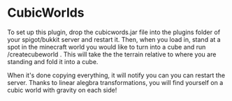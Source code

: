 # CubicWorlds

To set up this plugin, drop the cubicwords.jar file into the plugins folder of your spigot/bukkit server and restart it. 
Then, when you load in, stand at a spot in the minecraft world you would like to turn into a cube and run /createcubeworld <face radius>. 
This will take the the terrain relative to where you are standing and fold it into a cube.


When it's done copying everything, it will notify you can you can restart the server. 
Thanks to linear alegbra transformations, you will find yourself on a cubic world with gravity on each side!
